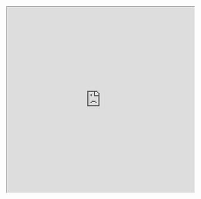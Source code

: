 <iframe width="100%" height="500px" src="https://drive.google.com/open?id=1qZnmQUedSIgDVWzRL_m0f2UGBx3_mqF-"></iframe>
